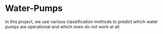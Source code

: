 # Water-Pumps
In this project, we use various classification methods to predict which water pumps are operational and which ones do not work at all.
